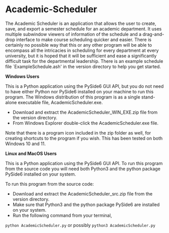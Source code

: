 # Academic-Scheduler

The Academic Scheduler is an application that allows the user to create, save, and export a semester schedule for an academic department. It uses multiple subwindow viewers of information of the schedule and a drag-and-drop interface to make course scheduling quicker and easier. There is certainly no possible way that this or any other program will be able to encompass all the intricacies in scheduling for every department at every university, but it is hoped that it will be sufficient and ease a significantly difficult task for the departmental leadership.  There is an example schedule file `ExampleSchedule.ash' in the version directory to help you get started.

**Windows Users**

This is a Python application using the PySide6 GUI API, but you do not need to have either Python nor PySide6 installed on your machine to run this program.  The Windows distribution of this program is as a single stand-alone executable file, AcademicScheduler.exe.

- Download and extract the AcademicScheduler_WIN_EXE.zip file from the version directory.
- From Windows Explorer double-click the AcademicScheduler.exe file.

Note that there is a program icon included in the zip folder as well, for creating shortcuts to the program if you wish.  This has been tested on both Windows 10 and 11.

**Linux and MacOS Users**

This is a Python application using the PySide6 GUI API. To run this program from the source code you will need both Python3 and the python package PySide6 installed on your system.

To run this program from the source code:

- Download and extract the AcademicScheduler_src.zip file from the version directory.
- Make sure that Python3 and the python package PySide6 are installed on your system.
- Run the following command from your terminal,

`python AcademicScheduler.py` or possibly  `python3 AcademicScheduler.py`

